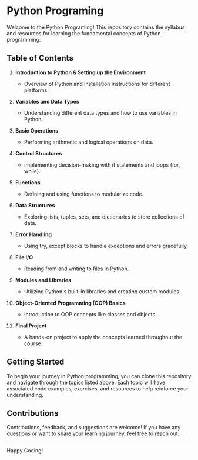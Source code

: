 # Python Programing

Welcome to the Python Programing! This repository contains the syllabus and resources for learning the fundamental concepts of Python programming.

## Table of Contents

1. **Introduction to Python & Setting up the Environment**
   - Overview of Python and installation instructions for different platforms.
   
2. **Variables and Data Types**
   - Understanding different data types and how to use variables in Python.
   
3. **Basic Operations**
   - Performing arithmetic and logical operations on data.
   
4. **Control Structures**
   - Implementing decision-making with if statements and loops (for, while).
   
5. **Functions**
   - Defining and using functions to modularize code.
   
6. **Data Structures**
   - Exploring lists, tuples, sets, and dictionaries to store collections of data.
   
7. **Error Handling**
   - Using try, except blocks to handle exceptions and errors gracefully.
   
8. **File I/O**
   - Reading from and writing to files in Python.
   
9. **Modules and Libraries**
   - Utilizing Python's built-in libraries and creating custom modules.
   
10. **Object-Oriented Programming (OOP) Basics**
    - Introduction to OOP concepts like classes and objects.
    
11. **Final Project**
    - A hands-on project to apply the concepts learned throughout the course.

## Getting Started

To begin your journey in Python programming, you can clone this repository and navigate through the topics listed above. Each topic will have associated code examples, exercises, and resources to help reinforce your understanding.

## Contributions

Contributions, feedback, and suggestions are welcome! If you have any questions or want to share your learning journey, feel free to reach out.

---

Happy Coding!
